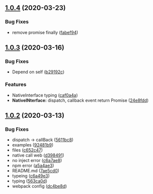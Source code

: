 ## [1.0.4](https://github.com/0x0006e/Hybrid-JS-SDK/compare/v1.0.3...v1.0.4) (2020-03-23)


### Bug Fixes

* remove promise finally ([fabef94](https://github.com/0x0006e/Hybrid-JS-SDK/commit/fabef943661d72b6a82982f7fa2375fc1d99f1d6))



## [1.0.3](https://github.com/0x0006e/Hybrid-JS-SDK/compare/v1.0.2...v1.0.3) (2020-03-16)


### Bug Fixes

* Depend on self ([b29192c](https://github.com/0x0006e/Hybrid-JS-SDK/commit/b29192ceece12a0c409141077a141371656f19df))


### Features

* NativeInterface typing ([caf0a4a](https://github.com/0x0006e/Hybrid-JS-SDK/commit/caf0a4a14a657b638cd3edf9ca12580831ed4f6c))
* **NativeINterface:** dispatch, callback event return Promise ([24e8fdd](https://github.com/0x0006e/Hybrid-JS-SDK/commit/24e8fdda876c6d0c7c42f3cde3ef8c477fb75b8c))



## [1.0.2](https://github.com/0x0006e/Hybrid-JS-SDK/compare/7ae5cd0f031fa1277adb0e3eed67cb2b93193563...v1.0.2) (2020-03-13)


### Bug Fixes

* dispatch -> callBack ([5611bc8](https://github.com/0x0006e/Hybrid-JS-SDK/commit/5611bc836fa13ca580cfe87be3873a72c8e9a881))
* examples ([92481b9](https://github.com/0x0006e/Hybrid-JS-SDK/commit/92481b994a0444d28fb575d633c86e9cd908f33c))
* files ([c652c47](https://github.com/0x0006e/Hybrid-JS-SDK/commit/c652c47f61bae4c34a287d6ce9351018ad71f7bd))
* native call web ([d398491](https://github.com/0x0006e/Hybrid-JS-SDK/commit/d398491186c0247337ba4d3fe6d2713ae7729f8f))
* no inject error ([c6a7ae8](https://github.com/0x0006e/Hybrid-JS-SDK/commit/c6a7ae8e53b4f039b48958ac1e553d53176f616a))
* npm error ([a5a4ae3](https://github.com/0x0006e/Hybrid-JS-SDK/commit/a5a4ae3484f72d12ae1d3063f613ba59ebf2c173))
* README.md ([7ae5cd0](https://github.com/0x0006e/Hybrid-JS-SDK/commit/7ae5cd0f031fa1277adb0e3eed67cb2b93193563))
* typeing ([c6a49e3](https://github.com/0x0006e/Hybrid-JS-SDK/commit/c6a49e3a5d63f2ce6303fe22ece259601b906c65))
* typing ([563ca0d](https://github.com/0x0006e/Hybrid-JS-SDK/commit/563ca0d52c1b713ce8874bd0076782f8febb8294))
* webpack config ([dc4be8d](https://github.com/0x0006e/Hybrid-JS-SDK/commit/dc4be8dd3981067b13354597f494d6f66d31a847))



